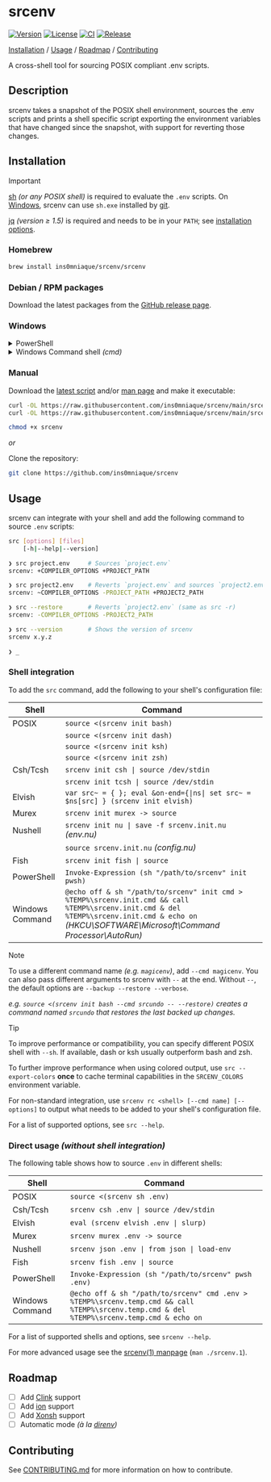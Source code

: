# srcenv

[![Version](https://img.shields.io/github/v/release/ins0mniaque/srcenv)](https://github.com/ins0mniaque/srcenv/releases)
[![License](https://img.shields.io/github/license/ins0mniaque/srcenv)](https://github.com/ins0mniaque/srcenv/blob/master/LICENSE)
[![CI](https://github.com/ins0mniaque/srcenv/actions/workflows/ci.yml/badge.svg)](https://github.com/ins0mniaque/srcenv/actions/workflows/ci.yml)
[![Release](https://github.com/ins0mniaque/srcenv/actions/workflows/release.yml/badge.svg)](https://github.com/ins0mniaque/srcenv/actions/workflows/release.yml)

[Installation](#installation) / [Usage](#usage) / [Roadmap](#roadmap) / [Contributing](#contributing)

A cross-shell tool for sourcing POSIX compliant .env scripts.

## Description

srcenv takes a snapshot of the POSIX shell environment, sources the .env scripts
and prints a shell specific script exporting the environment variables that have
changed since the snapshot, with support for reverting those changes.

## Installation

> [!IMPORTANT]
> [sh](https://pubs.opengroup.org/onlinepubs/9799919799/utilities/sh.html) _(or any POSIX shell)_ is required to evaluate the `.env` scripts. On [Windows](#windows), srcenv can use `sh.exe` installed by [git](https://git-scm.com).
>
> [jq](https://jqlang.github.io/jq) _(version ≥ 1.5)_ is required and needs to be in your `PATH`; see [installation options](https://jqlang.github.io/jq/download).

### Homebrew

```bash
brew install ins0mniaque/srcenv/srcenv
```

### Debian / RPM packages

Download the latest packages from the [GitHub release page](https://github.com/ins0mniaque/srcenv/releases).

### Windows

<details>
    <summary>PowerShell</summary><p></p>

Install for current user:

```powershell
# Create installation directory
New-Item "$Env:LOCALAPPDATA\srcenv" -ItemType Directory

# Download srcenv to installation directory
Invoke-WebRequest https://raw.githubusercontent.com/ins0mniaque/srcenv/main/srcenv -OutFile "$Env:LOCALAPPDATA\srcenv\srcenv"
```

Add to `$HOME\Documents\PowerShell\Profile.ps1`:

```powershell
# Add POSIX shell (sh) to PATH
$Env:PATH += ";$Env:ProgramFiles\Git\usr\bin\"

# Initialize srcenv
Invoke-Expression (sh "$Env:LOCALAPPDATA\srcenv\srcenv" init pwsh)
```

</details>

<details>
    <summary>Windows Command shell <i>(cmd)</i></summary><p></p>

Install for current user:

> Download [srcenv](https://raw.githubusercontent.com/ins0mniaque/srcenv/main/srcenv) to `%LOCALAPPDATA%\srcenv` directory or use PowerShell script above to install srcenv.

Run or add to `HKEY_CURRENT_USER\SOFTWARE\Microsoft\Command Processor\AutoRun` registry key:

```bat
@echo off

rem Add POSIX shell (sh) to PATH
set PATH=%PATH%;%PROGRAMFILES%\Git\usr\bin\

rem Initialize srcenv
sh "%LOCALAPPDATA%\srcenv\srcenv" init cmd > %TEMP%\srcenv.init.cmd && call %TEMP%\srcenv.init.cmd & del %TEMP%\srcenv.init.cmd

echo on
```

</details>

### Manual

Download the [latest script](https://raw.githubusercontent.com/ins0mniaque/srcenv/main/srcenv) and/or [man page](https://raw.githubusercontent.com/ins0mniaque/srcenv/main/srcenv.1) and make it executable:

```bash
curl -OL https://raw.githubusercontent.com/ins0mniaque/srcenv/main/srcenv
curl -OL https://raw.githubusercontent.com/ins0mniaque/srcenv/main/srcenv.1

chmod +x srcenv
```

_or_

Clone the repository:

```bash
git clone https://github.com/ins0mniaque/srcenv
```

## Usage

srcenv can integrate with your shell and add the following command to source `.env` scripts:

```bash
src [options] [files]
    [-h|--help|--version]
```

```bash
❯ src project.env     # Sources `project.env`
srcenv: +COMPILER_OPTIONS +PROJECT_PATH

❯ src project2.env    # Reverts `project.env` and sources `project2.env`
srcenv: ~COMPILER_OPTIONS -PROJECT_PATH +PROJECT2_PATH

❯ src --restore       # Reverts `project2.env` (same as src -r)
srcenv: -COMPILER_OPTIONS -PROJECT2_PATH

❯ src --version       # Shows the version of srcenv
srcenv x.y.z

❯ _
```

### Shell integration

To add the `src` command, add the following to your shell's configuration file:

| Shell           | Command                                               |
|-----------------|-------------------------------------------------------|
| POSIX           | `source <(srcenv init bash)`                          |
|                 | `source <(srcenv init dash)`                          |
|                 | `source <(srcenv init ksh)`                           |
|                 | `source <(srcenv init zsh)`                           |
| Csh/Tcsh        | `srcenv init csh \| source /dev/stdin`                |
|                 | `srcenv init tcsh \| source /dev/stdin`               |
| Elvish          | `var src~ = { }; eval &on-end={\|ns\| set src~ = $ns[src] } (srcenv init elvish)` |
| Murex           | `srcenv init murex -> source`                         |
| Nushell         | `srcenv init nu \| save -f srcenv.init.nu` _(env.nu)_ |
|                 | `source srcenv.init.nu` _(config.nu)_                 |
| Fish            | `srcenv init fish \| source`                          |
| PowerShell      | `Invoke-Expression (sh "/path/to/srcenv" init pwsh)`  |
| Windows Command | `@echo off & sh "/path/to/srcenv" init cmd > %TEMP%\srcenv.init.cmd && call %TEMP%\srcenv.init.cmd & del %TEMP%\srcenv.init.cmd & echo on` _(HKCU\SOFTWARE\Microsoft\Command Processor\AutoRun)_ |

> [!NOTE]
> To use a different command name _(e.g. `magicenv`)_, add `--cmd magicenv`.
> You can also pass different arguments to srcenv with `--` at the end. Without `--`, the default options are `--backup --restore --verbose`.
>
> _e.g. `source <(srcenv init bash --cmd srcundo -- --restore)` creates a command named `srcundo` that restores the last backed up changes._

> [!TIP]
> To improve performance or compatibility, you can specify different POSIX shell with `--sh`. If available, dash or ksh usually outperform bash and zsh.
>
> To further improve performance when using colored output, use `src --export-colors` **once** to cache terminal capabilities in the `SRCENV_COLORS` environment variable.

For non-standard integration, use `srcenv rc <shell> [--cmd name] [-- options]` to output what needs to be added to your shell's configuration file.

For a list of supported options, see `src --help`.

### Direct usage _(without shell integration)_

The following table shows how to source `.env` in different shells:

| Shell           | Command                                              |
|-----------------|------------------------------------------------------|
| POSIX           | `source <(srcenv sh .env)`                           |
| Csh/Tcsh        | `srcenv csh .env \| source /dev/stdin`               |
| Elvish          | `eval (srcenv elvish .env \| slurp)`                 |
| Murex           | `srcenv murex .env -> source`                        |
| Nushell         | `srcenv json .env \| from json \| load-env`          |
| Fish            | `srcenv fish .env \| source`                         |
| PowerShell      | `Invoke-Expression (sh "/path/to/srcenv" pwsh .env)` |
| Windows Command | `@echo off & sh "/path/to/srcenv" cmd .env > %TEMP%\srcenv.temp.cmd && call %TEMP%\srcenv.temp.cmd & del %TEMP%\srcenv.temp.cmd & echo on` |

For a list of supported shells and options, see `srcenv --help`.

For more advanced usage see the [srcenv(1) manpage](https://github.com/ins0mniaque/srcenv/blob/main/srcenv.1.md) (`man ./srcenv.1`).

## Roadmap

- [ ] Add [Clink](https://chrisant996.github.io/clink/clink.html) support
- [ ] Add [ion](https://gitlab.redox-os.org/redox-os/ion) support
- [ ] Add [Xonsh](https://xon.sh) support
- [ ] Automatic mode _(à la [direnv](https://direnv.net))_

## Contributing

See [CONTRIBUTING.md](https://github.com/ins0mniaque/srcenv/blob/main/CONTRIBUTING.md) for more information on how to contribute.
